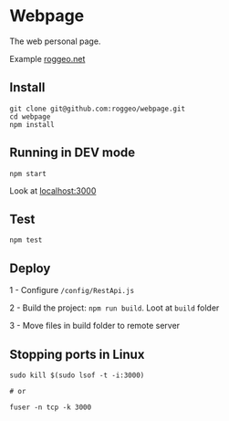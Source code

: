 # Webpage

The web personal page.

Example [roggeo.net](http://roggeo.net)


## Install

    git clone git@github.com:roggeo/webpage.git
    cd webpage
    npm install

## Running in DEV mode


    npm start


Look at [localhost:3000](http://localhost:3000)


## Test

    npm test


## Deploy

1 - Configure ``/config/RestApi.js``

2 - Build the project: ``npm run build``. Loot at ``build`` folder

3 - Move files in build folder to remote server



## Stopping ports in Linux

    sudo kill $(sudo lsof -t -i:3000)

    # or 

    fuser -n tcp -k 3000
